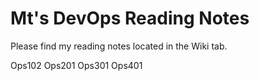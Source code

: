 # Mt's DevOps Reading Notes

Please find my reading notes located in the Wiki tab.

Ops102
Ops201
Ops301
Ops401
